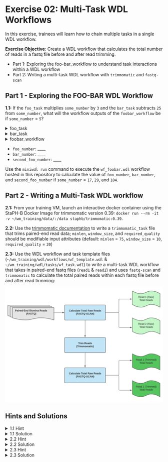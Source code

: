 # Exercise 02: Multi-Task WDL Workflows

In this exercise, trainees will learn how to chain multiple tasks in a single WDL workflow. 

**Exercise Objective**: Create a WDL workflow that calculates the total number of reads in a fastq file before and after read trimming. 
- Part 1: Exploring the foo-bar_workflow to understand task interactions within a WDL workflow
- Part 2: Writing a multi-task WDL workflow with `trimmomatic` and `fastq-scan`

## Part 1 - Exploring the FOO-BAR WDL Workflow
**1.1:** If the `foo_task` multiplies `some_number` by `3` and the `bar_task` subtracts `25` from `some_number`, what will the workflow outputs of the `foobar_workflow` be if `some_number` = `5`?
<details>
  <summary> foo_task
  </summary><br />
  
```
task foo_task {
  meta {
    # task metadata
    description: "Foo task file: multiply some number by 3"
  }
  input {
    # task inputs
    Int some_number
    String docker = "quay.io/theiagen/utility:1.2"
    Int cpu = 2
    Int memory = 2
  }
  command <<<
    # code block executed 
    let "foo_number = ~{some_number} * 3"
    echo $foo_number | tee FOO_NUMBER
  >>>
  output {
    # task outputs
    Int foo_number = read_string("FOO_NUMBER")
  }
  runtime {
    # runtime environment
    docker: "~{docker}"
    memory: "~{memory} GB"
    cpu: cpu
    disks: "local-disk 50 SSD"
    preemptible: 0
  }
}
```

</details>
  
<details>
  <summary> bar_task
  </summary><br />
  
```
task bar_task {
  meta {
    # task metadata
    description: "Bar task file: subtract 25 from some number"
  }
  input {
    # task inputs
    Int some_number
    String docker = "quay.io/theiagen/utility:1.2"
    Int cpu = 2
    Int memory = 2
  }
  command <<<
    # code block executed 
    let "bar_number = ~{some_number} - 25"
    echo $bar_number | tee BAR_NUMBER
  >>>
  output {
    # task outputs
    Int bar_number = read_string("BAR_NUMBER")
  }
  runtime {
    # runtime environment
    docker: "~{docker}"
    memory: "~{memory} GB"
    cpu: cpu
    disks: "local-disk 50 SSD"
    preemptible: 0
  }
}
```

</details>
  
</details>
  
<details>
  <summary> foobar_workflow
  </summary><br />
  
```
workflow foobar_workflow {
  input {
    # workflow inputs
    Int some_number
  }
  # tasks and/or subworkflows to execute
  call foo.foo_task {
    input:
      some_number = some_number
  }
  call bar.bar_task {
    input:
      some_number = foo_task.foo_number
  }
  call foo.foo_task as second_foo_task {
    input:
      some_number = bar_task.bar_number
  }
  output {
    # workflow outputs (output columns in Terra data tables)
    Int foo_number = foo_task.foo_number
    Int bar_number = bar_task.bar_number
    Int second_foo_number = second_foo_task.foo_number
  }
}
```

</details>

- `foo_number`: ____
- `bar_number`: ____
- `second_foo_number`: ____

Use the `miniwdl run` command to execute the `wf_foobar.wdl` workflow hosted in this repository to calculate the value of `foo_number`, `bar_number`, and `second_foo_number` if `some_number` = `17`, `29`, and `184`.
  

## Part 2 - Writing a Multi-Task WDL workflow
**2.1:** From your training VM, launch an interactive docker container using the StaPH-B Docker Image for trimmomatic version 0.39: `docker run --rm -it -v ~/wm_training/data/:/data staphb/trimmomatic:0.39`.

**2.2:** Use the [trimmomatic documentation](http://www.usadellab.org/cms/?page=trimmomatic) to write a `trimmomatic_task` file that trims paired-end read data; `minlen`, `window_size`, and `required_quality` should be modifiable input attributes (default: `minlen` = `75`, `window_size` = `10`, `required_quality` = `20`)

**2.3:** Use the WDL workflow and task template files (`~/wm_training/wdl/workflows/wf_template.wdl` & `~/wm_training/wdl/tasks/wf_task.wdl`) to write a multi-task WDL workflow that takes in paired-end fastq files (`read1` & `read2`) and uses `fastq-scan` and `trimmomatic` to calculate the total paired reads within each fastq file before and after read tirmming:

<p align="center">
  <img src="../images/scan-n-trim_workflow.png" width="800" class="center">
</p>

## Hints and Solutions
<details>
 <summary> 1.1 Hint
 </summary><br />
 
 Examine the `foobar_workflow` to see how the `some_number` input attribute of each workflow gets set, e.g.

  ```
   call foo.foo_task as second_foo_task {
    input:
      some_number = bar_task.bar_number
  }
  ```
  
  How might this impact the final workflow output?
</details>

<details>
 <summary> 1.1 Solution 
 </summary><br />   
  
 Use the `miniwdl run` command to execute the `foobar` WDL workflow hosted in this repository to find out:<br />

   `$ miniwdl run ~/wm_training/wdl/workflows/wf_foobar.wdl some_number=5`
  
If `some_number` = `5`:
 - `foo_number` = `5 * 3` = `15`
 - `bar_number` = `15 - 25` = `-10`
 - `second_foo_number`: = `-10 * 3` = `-30`

  
  ```
workflow foobar_workflow {
  input {
    # workflow inputs
    Int some_number = 5
  }
  # tasks and/or subworkflows to execute
  call foo.foo_task {
    input:
      some_number = some_number # some_number = 5
  }
  call bar.bar_task {
    input:
      some_number = foo_task.foo_number # foo_task.foo_number = 5 * 3 = 15
  }
  call foo.foo_task as second_foo_task {
    input:
      some_number = bar_task.bar_number # bar_task.bar_number = 15 - 25 = -10
  }
  output {
    # workflow outputs (output columns in Terra data tables)
    Int foo_number = foo_task.foo_number # foo_task.foo_number = 5 * 3 = 15
    Int bar_number = bar_task.bar_number # bar_task.bar_number = 15 - 25 = -10
    Int second_foo_number = second_foo_task.foo_number # bar_task.bar_number = -10 * 3 = -30
  }
}
  ```
  
</details>

<details>
 <summary> 2.2 Hint
 </summary><br />
 
Examine how this problem is addressed in other Theiagen GitHub repositories: 
  - [Public Health Bacterial Genomics](https://github.com/theiagen/public_health_bacterial_genomics/blob/main/tasks/quality_control/task_trimmomatic.wdl#L3)
  - [Public Health Viral Genomics](https://github.com/theiagen/public_health_viral_genomics/blob/main/tasks/task_read_clean.wdl#L157)

</details>

<details>
  <summary> 2.2 Solution 
   </summary><br />

Check the following files in the [`solutions` branch](https://github.com/theiagen/wm_training/tree/solutions) of this repository:
  - [`wm_training/wdl/tasks/task_trimmomatic.wdl`](https://github.com/theiagen/wm_training/blob/solutions/wdl/tasks/task_trimmomatic.wdl)
  
  
  
</details>

<details>
 <summary> 2.3 Hint
 </summary><br />
 
The `fastq_scan_task` will need to be called twice in this workflow. Examine the `foobar_workflow` to identify how a workflow can be called multiple times while avoiding any `task` namespace conflicts.

```
workflow foobar_workflow {
  input {
    # workflow inputs
    Int some_number
  }
  # tasks and/or subworkflows to execute
  call foo.foo_task {
    input:
      some_number = some_number
  }
  call bar.bar_task {
    input:
      some_number = foo_task.foo_number
  }
  call foo.foo_task as second_foo_task {
    input:
      some_number = bar_task.bar_number
  }
  output {
    # workflow outputs (output columns in Terra data tables)
    Int foo_number = foo_task.foo_number
    Int bar_number = bar_task.bar_number
    Int second_foo_number = second_foo_task.foo_number
  }
}
```

With these input attributes, how can we construct a `command` block to execute the appropriate `fastq-scan` command? What information needs to be defined in the `runtime` block?

</details>

<details>
  <summary> 2.3 Solution 
  </summary><br />
  
Check the following files in the [`solutions` branch](https://github.com/theiagen/wm_training/tree/solutions) of this repository: 
  - [`wm_training/blob/solutions/wdl/workflows/wf_scan_n_trim`](https://github.com/theiagen/wm_training/blob/solutions/wdl/workflows/wf_scan_n_trim.wdl)
  
</details>
